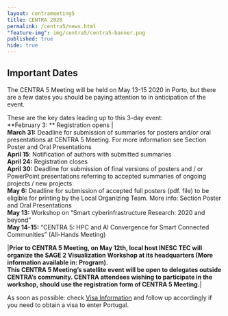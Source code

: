 ```yaml
---
layout: centrameeting5
title: CENTRA 2020
permalink: /centra5/news.html
"feature-img": img/centra5/centra5-banner.png
published: true
hide: true
---
```


## Important Dates

The CENTRA 5 Meeting will be held on May 13-15 2020 in Porto, but there are a few dates you should be paying attention to in anticipation of the event.   

These are the key dates leading up to this 3-day event:  
  **February 3: ** Registration opens |  
  **March 31:** Deadline for submission of summaries for posters and/or oral presentations at CENTRA 5 Meeting. For more information see Section Poster and Oral Presentations  
  **April 15**:  Notification of authors with submitted summaries  
  **April 24:** Registration closes  
  **April 30:** Deadline for submission of final versions of posters and / or PowerPoint presentations referring to accepted summaries of ongoing projects / new projects  
  **May 6:** Deadline for submission of accepted full posters (pdf. file) to be eligible for printing by the Local Organizing Team. More info: Section Poster and Oral Presentations  
  **May 13:** Workshop on “Smart cyberinfrastructure Research: 2020 and beyond”   
  **May 14-15:** “CENTRA 5: HPC and AI Convergence for Smart Connected Communities” (All-Hands Meeting)  

|**Prior to CENTRA 5 Meeting, on May 12th, local host INESC TEC will organize the SAGE 2 Visualization Workshop at its headquarters (More information available in: Program).  
This CENTRA 5 Meeting’s satellite event will be open to delegates outside CENTRA’s community. CENTRA attendees wishing to participate in the workshop, should use the registration form of CENTRA 5 Meeting.**|  

As soon as possible: check [Visa Information](centra5/visainfo.html) and follow up accordingly if you need to obtain a visa to enter Portugal.  
